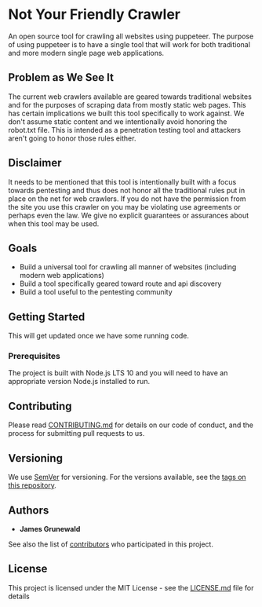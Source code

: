 # Not Your Friendly Crawler
An open source tool for crawling all websites using puppeteer. The purpose of using
puppeteer is to have a single tool that will work for both traditional and more
modern single page web applications.

## Problem as We See It
The current web crawlers available are geared towards traditional websites and for the
purposes of scraping data from mostly static web pages. This has certain implications we
built this tool specifically to work against. We don't assume static content and we
intentionally avoid honoring the robot.txt file. This is intended as a penetration testing
tool and attackers aren't going to honor those rules either. 

## Disclaimer
It needs to be mentioned that this tool is intentionally built with a focus towards
pentesting and thus does not honor all the traditional rules put in place on the net
for web crawlers. If you do not have the permission from the site you use this crawler on
you may be violating use agreements or perhaps even the law. We give no explicit guarantees
or assurances about when this tool may be used.

## Goals
- Build a universal tool for crawling all manner of websites (including modern web applications)
- Build a tool specifically geared toward route and api discovery
- Build a tool useful to the pentesting community

## Getting Started

This will get updated once we have some running code.

### Prerequisites

The project is built with Node.js LTS 10 and you will need to have an appropriate version Node.js installed to run.

## Contributing

Please read [CONTRIBUTING.md](https://github.com/jbgrunewald/oneProfile/blob/master/CONTRIBUTING.md) for details on our code of conduct, and the process for submitting pull requests to us.

## Versioning

We use [SemVer](http://semver.org/) for versioning. For the versions available, see the [tags on this repository](https://github.com/your/project/tags). 

## Authors

* **James Grunewald** 

See also the list of [contributors](https://github.com/your/project/contributors) who participated in this project.

## License

This project is licensed under the MIT License - see the [LICENSE.md](LICENSE.md) file for details
